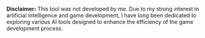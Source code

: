 **Disclaimer:** This tool was not developed by me. Due to my strong interest in artificial intelligence and game development, I have long been dedicated to exploring various AI tools designed to enhance the efficiency of the game development process.
